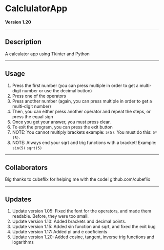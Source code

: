 # CalclulatorApp
**Version 1.20**

---

## Description
A calculator app using Tkinter and Python

---

## Usage 
1. Press the first number (you can press multiple in order to get a multi-digit number or use the decimal button)
2. Press one of the operators
3. Press another number (again, you can press multiple in order to get a multi-digit number)
4. Then, you can either press another operator and repeat the steps, or press the equal sign
5. Once you get your answer, you must press clear.
6. To exit the program, you can press the exit button
7. NOTE: You cannot multiply brackets example: ```5(5)```. You must do this: ```5*(5)```. 
8. NOTE: Always end your sqrt and trig functions with a bracket! Example: ```sin(5)``` ```sqrt(5)```

---

## Collaborators
Big thanks to cubeflix for helping me with the code!
github.com/cubeflix

---

## Updates
1. Update version 1.05: Fixed the font for the operators, and made them readable. Before, they were too small.
2. Update version 1.10: Added brackets and decimal points. 
3. Update version 1.15: Added sin function and sqrt, and fixed the exit bug
4. Update version 1.17: Added pi and e coeficients
5. Update version 1.20: Added cosine, tangent, inverse trig functions and logarithms
